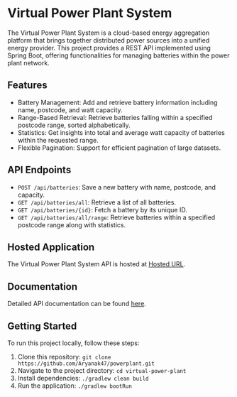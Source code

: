 # Virtual Power Plant System

The Virtual Power Plant System is a cloud-based energy aggregation platform that brings together distributed power sources into a unified energy provider. This project provides a REST API implemented using Spring Boot, offering functionalities for managing batteries within the power plant network.

## Features

- Battery Management: Add and retrieve battery information including name, postcode, and watt capacity.
- Range-Based Retrieval: Retrieve batteries falling within a specified postcode range, sorted alphabetically.
- Statistics: Get insights into total and average watt capacity of batteries within the requested range.
- Flexible Pagination: Support for efficient pagination of large datasets.

## API Endpoints

- `POST /api/batteries`: Save a new battery with name, postcode, and capacity.
- `GET /api/batteries/all`: Retrieve a list of all batteries.
- `GET /api/batteries/{id}`: Fetch a battery by its unique ID.
- `GET /api/batteries/all/range`: Retrieve batteries within a specified postcode range along with statistics.

## Hosted Application

The Virtual Power Plant System API is hosted at [Hosted URL]().

## Documentation

Detailed API documentation can be found [here](https://documenter.getpostman.com/view/11023757/2s9Xy2PBpb).

## Getting Started

To run this project locally, follow these steps:

1. Clone this repository: `git clone https://github.com/Aryanak47/powerplant.git`
2. Navigate to the project directory: `cd virtual-power-plant`
3. Install dependencies: `./gradlew clean build`
4. Run the application: `./gradlew bootRun`


